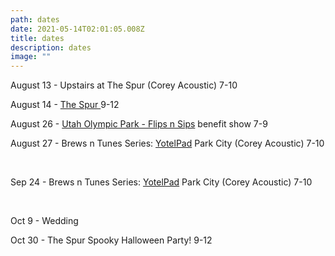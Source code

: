 ```yaml
---
path: dates
date: 2021-05-14T02:01:05.008Z
title: dates
description: dates
image: ""
---
```

August 13 - Upstairs at The Spur (Corey Acoustic) 7-10

August 14 - [The Spur ](http://www.thespurbarandgrill.com/)9-12

August 26 - [Utah Olympic Park - Flips n Sips](https://www.facebook.com/UtahOlympicPark/photos/a.10151714001051860/10158089319866860) benefit show 7-9

August 27 -  Brews n Tunes Series: [YotelPad](https://www.yotel.com/en/hotels/yotelpad-park-city)  Park City (Corey Acoustic) 7-10

<br/>

Sep 24 -   Brews n Tunes Series: [YotelPad](https://www.yotel.com/en/hotels/yotelpad-park-city)  Park City (Corey Acoustic) 7-10

<br/>

Oct 9 - Wedding

Oct 30 - The Spur Spooky Halloween Party!  9-12